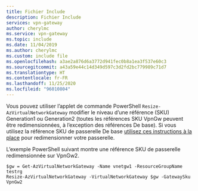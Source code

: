 ```yaml
---
title: Fichier Include
description: Fichier Include
services: vpn-gateway
author: cherylmc
ms.service: vpn-gateway
ms.topic: include
ms.date: 11/04/2019
ms.author: cherylmc
ms.custom: include file
ms.openlocfilehash: a3ae2a876d6a3772d941fec0b8a1ea3f537e60c3
ms.sourcegitcommit: a43a59e44c14d349d597c3d2fd2bc779989c71d7
ms.translationtype: HT
ms.contentlocale: fr-FR
ms.lasthandoff: 11/25/2020
ms.locfileid: "96010804"
---
```

Vous pouvez utiliser l’applet de commande PowerShell `Resize-AzVirtualNetworkGateway` modifier le niveau d’une référence (SKU) Generation1 ou Generation2 (toutes les références SKU VpnGw peuvent être redimensionnées, à l’exception des références De base). Si vous utilisez la référence SKU de passerelle De base [utilisez ces instructions à la place](../articles/vpn-gateway/vpn-gateway-about-skus-legacy.md#resize) pour redimensionner votre passerelle.

L’exemple PowerShell suivant montre une référence SKU de passerelle redimensionnée sur VpnGw2.

```azurepowershell-interactive
$gw = Get-AzVirtualNetworkGateway -Name vnetgw1 -ResourceGroupName testrg
Resize-AzVirtualNetworkGateway -VirtualNetworkGateway $gw -GatewaySku VpnGw2
```